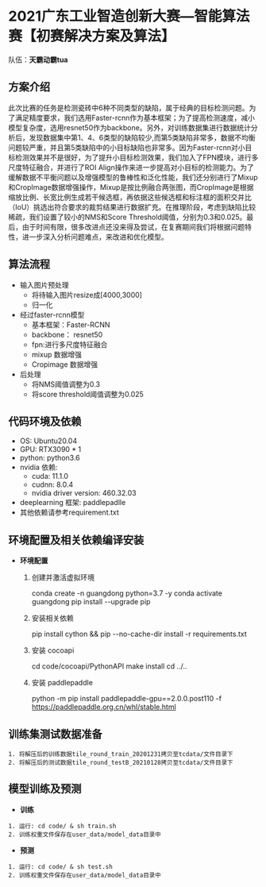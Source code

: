 
# 2021广东工业智造创新大赛—智能算法赛【初赛解决方案及算法】 

队伍：**天霸动霸tua**

## 方案介绍
此次比赛的任务是检测瓷砖中6种不同类型的缺陷，属于经典的目标检测问题。为了满足精度要求，我们选用Faster-rcnn作为基本框架；为了提高检测速度，减小模型复杂度，选用resnet50作为backbone。另外，对训练数据集进行数据统计分析后，发现数据集中第1、4、6类型的缺陷较少,而第5类缺陷非常多，数据不均衡问题较严重，并且第5类缺陷中的小目标缺陷也非常多。因为Faster-rcnn对小目标检测效果并不是很好，为了提升小目标检测效果，我们加入了FPN模块，进行多尺度特征融合，并进行了ROI Align操作来进一步提高对小目标的检测能力。为了缓解数据不平衡问题以及增强模型的鲁棒性和泛化性能，我们还分别进行了Mixup和CropImage数据增强操作，Mixup是按比例融合两张图，而CropImage是根据缩放比例、长宽比例生成若干候选框，再依据这些候选框和标注框的面积交并比（IoU）挑选出符合要求的裁剪结果进行数据扩充。在推理阶段，考虑到缺陷比较稀疏，我们设置了较小的NMS和Score Threshold阈值，分别为0.3和0.025。最后，由于时间有限，很多改进点还没来得及尝试，在复赛期间我们将根据问题特性，进一步深入分析问题难点，来改进和优化模型。
## 算法流程
+ 输入图片预处理
    - 将待输入图片resize成[4000,3000]
    - 归一化
+ 经过faster-rcnn模型
    - 基本框架：Faster-RCNN
    - backbone： resnet50
    - fpn:进行多尺度特征融合
    - mixup 数据增强
    - Cropimage 数据增强
+ 后处理
    - 将NMS阈值调整为0.3
    - 将score threshold阈值调整为0.025


## 代码环境及依赖

+ OS: Ubuntu20.04
+ GPU: RTX3090 * 1
+ python: python3.6
+ nvidia 依赖:
   - cuda: 11.1.0
   - cudnn: 8.0.4
   - nvidia driver version: 460.32.03
+ deeplearning 框架: paddlepadlle
+ 其他依赖请参考requirement.txt

## 环境配置及相关依赖编译安装

- **环境配置**

   1. 创建并激活虚拟环境
   
        conda create -n guangdong python=3.7 -y
        conda activate guangdong
	pip install --upgrade pip
	
   2. 安装相关依赖
   
        pip install cython && pip --no-cache-dir install -r requirements.txt
	
   3. 安装 cocoapi
   
        cd code/cocoapi/PythonAPI
	make install
	cd ../..
	
   4. 安装 paddlepaddle
   
        python -m pip install paddlepaddle-gpu==2.0.0.post110 -f https://paddlepaddle.org.cn/whl/stable.html
	
## 训练集测试数据准备

   	1. 将解压后的训练数据tile_round_train_20201231拷贝至tcdata/文件目录下
   	2. 将解压后的测试数据tile_round_testB_20210128拷贝至tcdata/文件目录下
   
## 模型训练及预测
   - **训练**
   
	1. 运行: cd code/ & sh train.sh
   	2. 训练权重文件保存在user_data/model_data目录中
	

   - **预测**
   
	1. 运行: cd code/ & sh test.sh	
   	2. 训练权重文件保存在user_data/model_data目录中
   
   

